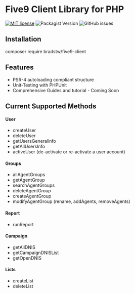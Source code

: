 Five9 Client Library for PHP 
=========================
[![MIT license](http://img.shields.io/badge/license-MIT-brightgreen.svg)](http://opensource.org/licenses/MIT) ![Packagist Version](https://img.shields.io/packagist/v/bradstw/five9-client.svg) ![GitHub issues](https://img.shields.io/github/issues/bradstw/five9-client.svg)

Installation
------------
composer require bradstw/five9-client


Features
--------
* PSR-4 autoloading compliant structure
* Unit-Testing with PHPUnit
* Comprehensive Guides and tutorial - Coming Soon

Current Supported Methods
-------------------------
#### User
* createUser
* deleteUser
* getUsersGeneralinfo
* getAllUsersInfo
* activeUser (de-activate or re-activate a user account)

#### Groups
* allAgentGroups
* getAgentGroup
* searchAgentGroups
* deleteAgentGroup
* createAgentGroup
* modifyAgentGroup (rename, addAgents, removeAgents)

#### Report
* runReport

#### Campaign
* getAllDNIS
* getCampaignDNISList
* getOpenDNIS

#### Lists
* createList
* deleteList
